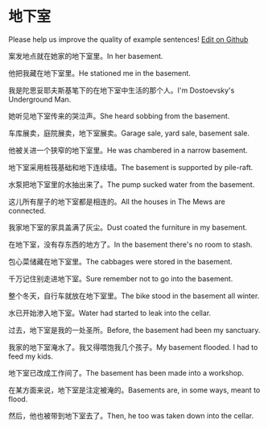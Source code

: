 # 地下室

Please help us improve the quality of example sentences! [Edit on Github](https://github.com/jiyushe/jiyu-example-sentence-source/blob/main/chinese/dixiashi.md)

<p><span class="chinese">案发地点就在她家的地下室里。</span><span class="english">In her basement.</span></p>

<p><span class="chinese">他把我藏在地下室里。</span><span class="english">He stationed me in the basement.</span></p>

<p><span class="chinese">我是陀思妥耶夫斯基笔下的在地下室中生活的那个人。</span><span class="english">I'm Dostoevsky's Underground Man.</span></p>

<p><span class="chinese">她听见地下室传来的哭泣声。</span><span class="english">She heard sobbing from the basement.</span></p>

<p><span class="chinese">车库展卖，庭院展卖，地下室展卖。</span><span class="english">Garage sale, yard sale, basement sale.</span></p>

<p><span class="chinese">他被关进一个狭窄的地下室里。</span><span class="english">He was chambered in a narrow basement.</span></p>

<p><span class="chinese">地下室采用桩筏基础和地下连续墙。</span><span class="english">The basement is supported by pile-raft.</span></p>

<p><span class="chinese">水泵把地下室里的水抽出来了。</span><span class="english">The pump sucked water from the basement.</span></p>

<p><span class="chinese">这儿所有屋子的地下室都是相连的。</span><span class="english">All the houses in The Mews are connected.</span></p>

<p><span class="chinese">我家地下室的家具盖满了灰尘。</span><span class="english">Dust coated the furniture in my basement.</span></p>

<p><span class="chinese">在地下室，没有存东西的地方了。</span><span class="english">In the basement there's no room to stash.</span></p>

<p><span class="chinese">包心菜储藏在地下室里。</span><span class="english">The cabbages were stored in the basement.</span></p>

<p><span class="chinese">千万记住别走进地下室。</span><span class="english">Sure remember not to go into the basement.</span></p>

<p><span class="chinese">整个冬天，自行车就放在地下室里。</span><span class="english">The bike stood in the basement all winter.</span></p>

<p><span class="chinese">水已开始渗入地下室。</span><span class="english">Water had started to leak into the cellar.</span></p>

<p><span class="chinese">过去，地下室是我的一处圣所。</span><span class="english">Before, the basement had been my sanctuary.</span></p>

<p><span class="chinese">我家的地下室淹水了。我又得喂饱我几个孩子。</span><span class="english">My basement flooded. I had to feed my kids.</span></p>

<p><span class="chinese">地下室已改成工作间了。</span><span class="english">The basement has been made into a workshop.</span></p>

<p><span class="chinese">在某方面来说，地下室是注定被淹的。</span><span class="english">Basements are, in some ways, meant to flood.</span></p>

<p><span class="chinese">然后，他也被带到地下室去了。</span><span class="english">Then, he too was taken down into the cellar.</span></p>

